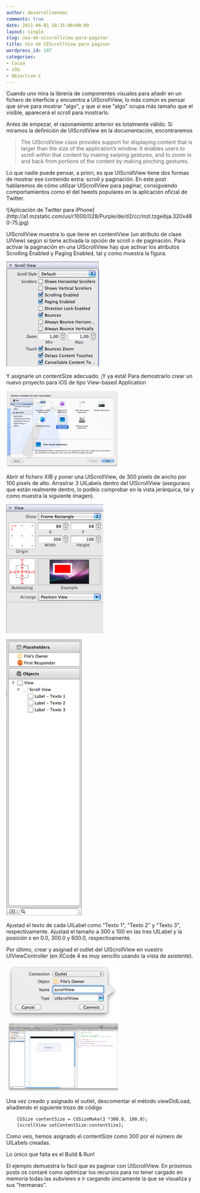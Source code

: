```yaml
---
author: desarrolloenmac
comments: true
date: 2011-06-01 18:35:06+00:00
layout: single
slug: uso-de-uiscrollview-para-paginar
title: Uso de UIScrollView para paginar
wordpress_id: 107
categories:
- Cocoa
- iOS
- Objective-C
---
```


Cuando uno mira la librería de componentes visuales para añadir en un fichero de interficie y encuentra a UIScrollView, lo más común es pensar que sirve para mostrar "algo", y que si ese "algo" ocupa más tamaño que el visible, aparecerá el scroll para mostrarlo.

Antes de empezar, el razonamiento anterior es totalmente válido. Si miramos la definición de UIScrollView en la documentación, encontraremos


<blockquote>The UIScrollView class provides support for displaying content that is larger than the size of the application’s window. It enables users to scroll within that content by making swiping gestures, and to zoom in and back from portions of the content by making pinching gestures.</blockquote>


Lo que nadie puede pensar, a priori, es que UIScrollView tiene dos formas de mostrar ese contenido extra: scroll y paginación. En este post hablaremos de cómo utilizar UIScrollView para paginar, consiguiendo comportamientos como el del tweets populares en la aplicación oficial de Twitter.

<!-- more -->![Aplicación de Twitter para iPhone](http://a1.mzstatic.com/us/r1000/028/Purple/de/d2/cc/mzl.tzgeibja.320x480-75.jpg)

UIScrollView muestra lo que tiene en contentView (un atributo de clase UIView) según si tiene activada la opción de scroll o de paginación. Para activar la paginación en una UIScrollView hay que activar los atributos Scrolling Enabled y Paging Enabled, tal y como muestra la figura.

[![](/images/2011-06-01-uso-de-uiscrollview-para-paginar/UIScrollView-paging.png)](/images/2011-06-01-uso-de-uiscrollview-para-paginar/UIScrollView-paging.png)

Y asignarle un contentSize adecuado. ¡Y ya está! Para demostrarlo crear un nuevo proyecto para iOS de tipo View-based Application

[![](/images/2011-06-01-uso-de-uiscrollview-para-paginar/UIScrollView-Paging-NewProject-300x204.png)](/images/2011-06-01-uso-de-uiscrollview-para-paginar/UIScrollView-Paging-NewProject.png)

Abrir el fichero XIB y poner una UIScrollView, de 300 píxels de ancho por 100 píxels de alto. Arrastrar 3 UILabels dentro del UIScrollView (aseguraos que están realmente dentro, lo podéis comprobar en la vista jerárquica, tal y como muestra la siguiente imagen).

![](/images/2011-06-01-uso-de-uiscrollview-para-paginar/UIScrollView-Paging-Frame.png)

![](/images/2011-06-01-uso-de-uiscrollview-para-paginar/UIScrollView-Paging-Outline.png)

Ajustad el texto de cada UILabel como "Texto 1", "Texto 2" y "Texto 3", respectivamente. Ajustad el tamaño a 300 x 100 en las tres UILabel y la posición x en 0.0, 300.0 y 600.0, respectivamente.

Por último, crear y asignad el outlet del UIScrollView en vuestro UIViewController (en XCode 4 es muy sencillo usando la vista de asistente).

![](/images/2011-06-01-uso-de-uiscrollview-para-paginar/UIScrollView-Paging-Outlet.png)[![](/images/2011-06-01-uso-de-uiscrollview-para-paginar/UIScrollView-Paging-Outlet2-300x187.png)](/images/2011-06-01-uso-de-uiscrollview-para-paginar/UIScrollView-Paging-Outlet2.png)

Una vez creado y asignado el outlet, descomentar el método viewDidLoad, añadiendo el siguiente trozo de código


        CGSize contentSize = CGSizeMake(3 *300.0, 100.0);
        [scrollView setContentSize:contentSize];


Como veis, hemos asignado el contentSize como 300 por el número de UILabels creadas.

Lo único que falta es el Build & Run!

El ejemplo demuestra lo fácil que es paginar con UIScrollView. En próximos posts os contaré como optimizar los recursos para no tener cargado en memoria todas las subviews e ir cargando únicamente la que se visualiza y sus "hermanas".
